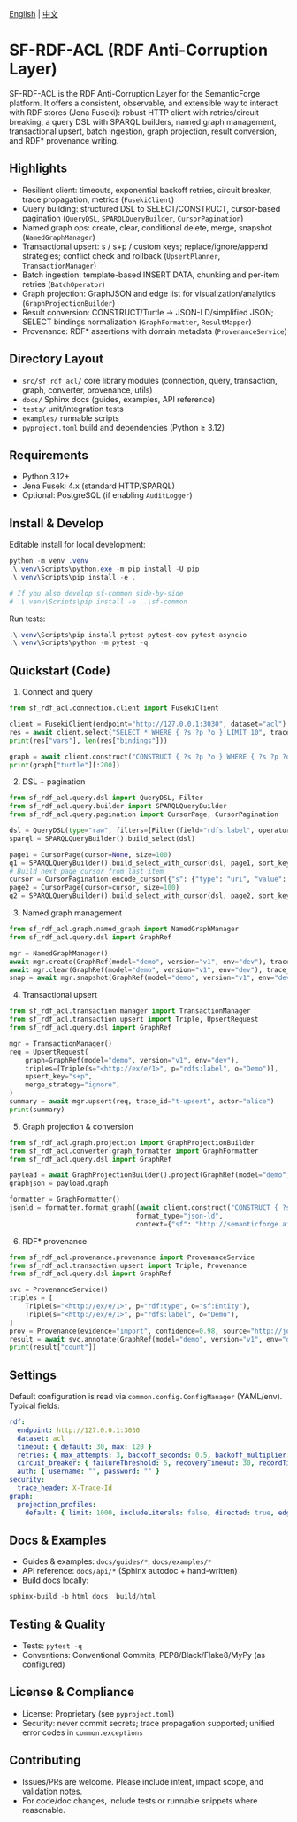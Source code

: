 [English](README.en.md) | [中文](README.md)

SF-RDF-ACL (RDF Anti-Corruption Layer)
======================================

SF-RDF-ACL is the RDF Anti-Corruption Layer for the SemanticForge platform. It offers a consistent, observable, and extensible way to interact with RDF stores (Jena Fuseki): robust HTTP client with retries/circuit breaking, a query DSL with SPARQL builders, named graph management, transactional upsert, batch ingestion, graph projection, result conversion, and RDF* provenance writing.

Highlights
----------

- Resilient client: timeouts, exponential backoff retries, circuit breaker, trace propagation, metrics (`FusekiClient`)
- Query building: structured DSL to SELECT/CONSTRUCT, cursor-based pagination (`QueryDSL`, `SPARQLQueryBuilder`, `CursorPagination`)
- Named graph ops: create, clear, conditional delete, merge, snapshot (`NamedGraphManager`)
- Transactional upsert: s / s+p / custom keys; replace/ignore/append strategies; conflict check and rollback (`UpsertPlanner`, `TransactionManager`)
- Batch ingestion: template-based INSERT DATA, chunking and per-item retries (`BatchOperator`)
- Graph projection: GraphJSON and edge list for visualization/analytics (`GraphProjectionBuilder`)
- Result conversion: CONSTRUCT/Turtle → JSON-LD/simplified JSON; SELECT bindings normalization (`GraphFormatter`, `ResultMapper`)
- Provenance: RDF* assertions with domain metadata (`ProvenanceService`)

Directory Layout
----------------

- `src/sf_rdf_acl/` core library modules (connection, query, transaction, graph, converter, provenance, utils)
- `docs/` Sphinx docs (guides, examples, API reference)
- `tests/` unit/integration tests
- `examples/` runnable scripts
- `pyproject.toml` build and dependencies (Python ≥ 3.12)

Requirements
------------

- Python 3.12+
- Jena Fuseki 4.x (standard HTTP/SPARQL)
- Optional: PostgreSQL (if enabling `AuditLogger`)

Install & Develop
-----------------

Editable install for local development:

```powershell
python -m venv .venv
.\.venv\Scripts\python.exe -m pip install -U pip
.\.venv\Scripts\pip install -e .

# If you also develop sf-common side-by-side
# .\.venv\Scripts\pip install -e ..\sf-common
```

Run tests:

```powershell
.\.venv\Scripts\pip install pytest pytest-cov pytest-asyncio
.\.venv\Scripts\python -m pytest -q
```

Quickstart (Code)
-----------------

1) Connect and query

```python
from sf_rdf_acl.connection.client import FusekiClient

client = FusekiClient(endpoint="http://127.0.0.1:3030", dataset="acl")
res = await client.select("SELECT * WHERE { ?s ?p ?o } LIMIT 10", trace_id="t-1")
print(res["vars"], len(res["bindings"]))

graph = await client.construct("CONSTRUCT { ?s ?p ?o } WHERE { ?s ?p ?o } LIMIT 100")
print(graph["turtle"][:200])
```

2) DSL + pagination

```python
from sf_rdf_acl.query.dsl import QueryDSL, Filter
from sf_rdf_acl.query.builder import SPARQLQueryBuilder
from sf_rdf_acl.query.pagination import CursorPage, CursorPagination

dsl = QueryDSL(type="raw", filters=[Filter(field="rdfs:label", operator="contains", value="demo")])
sparql = SPARQLQueryBuilder().build_select(dsl)

page1 = CursorPage(cursor=None, size=100)
q1 = SPARQLQueryBuilder().build_select_with_cursor(dsl, page1, sort_key="?s")
# Build next page cursor from last item
cursor = CursorPagination.encode_cursor({"s": {"type": "uri", "value": "http://ex/e/100"}}, sort_key="?s")
page2 = CursorPage(cursor=cursor, size=100)
q2 = SPARQLQueryBuilder().build_select_with_cursor(dsl, page2, sort_key="?s")
```

3) Named graph management

```python
from sf_rdf_acl.graph.named_graph import NamedGraphManager
from sf_rdf_acl.query.dsl import GraphRef

mgr = NamedGraphManager()
await mgr.create(GraphRef(model="demo", version="v1", env="dev"), trace_id="t-create")
await mgr.clear(GraphRef(model="demo", version="v1", env="dev"), trace_id="t-clear")
snap = await mgr.snapshot(GraphRef(model="demo", version="v1", env="dev"), trace_id="t-snap")
```

4) Transactional upsert

```python
from sf_rdf_acl.transaction.manager import TransactionManager
from sf_rdf_acl.transaction.upsert import Triple, UpsertRequest
from sf_rdf_acl.query.dsl import GraphRef

mgr = TransactionManager()
req = UpsertRequest(
    graph=GraphRef(model="demo", version="v1", env="dev"),
    triples=[Triple(s="<http://ex/e/1>", p="rdfs:label", o="Demo")],
    upsert_key="s+p",
    merge_strategy="ignore",
)
summary = await mgr.upsert(req, trace_id="t-upsert", actor="alice")
print(summary)
```

5) Graph projection & conversion

```python
from sf_rdf_acl.graph.projection import GraphProjectionBuilder
from sf_rdf_acl.converter.graph_formatter import GraphFormatter
from sf_rdf_acl.query.dsl import GraphRef

payload = await GraphProjectionBuilder().project(GraphRef(model="demo", version="v1", env="dev"), profile="default")
graphjson = payload.graph

formatter = GraphFormatter()
jsonld = formatter.format_graph((await client.construct("CONSTRUCT { ?s ?p ?o } WHERE { ?s ?p ?o }"))["turtle"],
                                format_type="json-ld",
                                context={"sf": "http://semanticforge.ai/ontologies/core#"})
```

6) RDF* provenance

```python
from sf_rdf_acl.provenance.provenance import ProvenanceService
from sf_rdf_acl.transaction.upsert import Triple, Provenance
from sf_rdf_acl.query.dsl import GraphRef

svc = ProvenanceService()
triples = [
    Triple(s="<http://ex/e/1>", p="rdf:type", o="sf:Entity"),
    Triple(s="<http://ex/e/1>", p="rdfs:label", o="Demo"),
]
prov = Provenance(evidence="import", confidence=0.98, source="http://job/123")
result = await svc.annotate(GraphRef(model="demo", version="v1", env="dev"), triples, prov, trace_id="t-prov")
print(result["count"])
```

Settings
--------

Default configuration is read via `common.config.ConfigManager` (YAML/env). Typical fields:

```yaml
rdf:
  endpoint: http://127.0.0.1:3030
  dataset: acl
  timeout: { default: 30, max: 120 }
  retries: { max_attempts: 3, backoff_seconds: 0.5, backoff_multiplier: 2.0, jitter_seconds: 0.1 }
  circuit_breaker: { failureThreshold: 5, recoveryTimeout: 30, recordTimeoutOnly: false }
  auth: { username: "", password: "" }
security:
  trace_header: X-Trace-Id
graph:
  projection_profiles:
    default: { limit: 1000, includeLiterals: false, directed: true, edgePredicates: ["rdf:type"] }
```

Docs & Examples
---------------

- Guides & examples: `docs/guides/*`, `docs/examples/*`
- API reference: `docs/api/*` (Sphinx autodoc + hand-written)
- Build docs locally:

```powershell
sphinx-build -b html docs _build/html
```

Testing & Quality
-----------------

- Tests: `pytest -q`
- Conventions: Conventional Commits; PEP8/Black/Flake8/MyPy (as configured)

License & Compliance
--------------------

- License: Proprietary (see `pyproject.toml`)
- Security: never commit secrets; trace propagation supported; unified error codes in `common.exceptions`

Contributing
------------

- Issues/PRs are welcome. Please include intent, impact scope, and validation notes.
- For code/doc changes, include tests or runnable snippets where reasonable.

